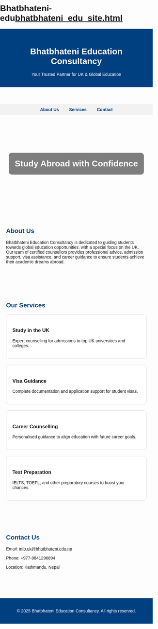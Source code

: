 # Bhatbhateni-edu[bhatbhateni_edu_site.html](https://github.com/user-attachments/files/22167150/bhatbhateni_edu_site.html)
<!DOCTYPE html>
<html lang="en">
<head>
  <meta charset="UTF-8">
  <meta name="viewport" content="width=device-width, initial-scale=1.0">
  <title>Bhatbhateni Education Consultancy</title>
  <style>
    body { font-family: Arial, sans-serif; margin: 0; padding: 0; }
    header { background: #004080; color: white; padding: 20px; text-align: center; }
    nav { background: #f2f2f2; padding: 10px; text-align: center; }
    nav a { margin: 0 15px; text-decoration: none; color: #004080; font-weight: bold; }
    section { padding: 40px 20px; max-width: 1000px; margin: auto; }
    h2 { color: #004080; }
    footer { background: #004080; color: white; text-align: center; padding: 20px; margin-top: 40px; }
    .hero { background: url('https://images.unsplash.com/photo-1523050854058-8df90110c9f1') no-repeat center center/cover; height: 300px; color: white; display: flex; align-items: center; justify-content: center; text-align: center; }
    .hero h1 { background: rgba(0,0,0,0.5); padding: 20px; border-radius: 10px; }
    .services { display: grid; grid-template-columns: repeat(auto-fit, minmax(250px, 1fr)); gap: 20px; }
    .card { border: 1px solid #ddd; padding: 20px; border-radius: 10px; background: #fff; }
  </style>
</head>
<body>

  <header>
    <h1>Bhatbhateni Education Consultancy</h1>
    <p>Your Trusted Partner for UK & Global Education</p>
  </header>

  <nav>
    <a href="#about">About Us</a>
    <a href="#services">Services</a>
    <a href="#contact">Contact</a>
  </nav>

  <div class="hero">
    <h1>Study Abroad with Confidence</h1>
  </div>

  <section id="about">
    <h2>About Us</h2>
    <p>
      Bhatbhateni Education Consultancy is dedicated to guiding students towards global education opportunities, with a special focus on the UK. 
      Our team of certified counsellors provides professional advice, admission support, visa assistance, and career guidance to ensure students achieve their academic dreams abroad.
    </p>
  </section>

  <section id="services">
    <h2>Our Services</h2>
    <div class="services">
      <div class="card">
        <h3>Study in the UK</h3>
        <p>Expert counselling for admissions to top UK universities and colleges.</p>
      </div>
      <div class="card">
        <h3>Visa Guidance</h3>
        <p>Complete documentation and application support for student visas.</p>
      </div>
      <div class="card">
        <h3>Career Counselling</h3>
        <p>Personalised guidance to align education with future career goals.</p>
      </div>
      <div class="card">
        <h3>Test Preparation</h3>
        <p>IELTS, TOEFL, and other preparatory courses to boost your chances.</p>
      </div>
    </div>
  </section>

  <section id="contact">
    <h2>Contact Us</h2>
    <p>Email: <a href="mailto:info.uk@bhatbhateni.edu.np">info.uk@bhatbhateni.edu.np</a></p>
    <p>Phone: +977-9841296894</p>
    <p>Location: Kathmandu, Nepal</p>
  </section>

  <footer>
    <p>&copy; 2025 Bhatbhateni Education Consultancy. All rights reserved.</p>
  </footer>

</body>
</html>
